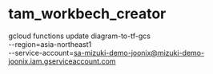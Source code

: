 # tam_workbech_creator

gcloud functions update diagram-to-tf-gcs \
    --region=asia-northeast1 \
    --service-account=sa-mizuki-demo-joonix@mizuki-demo-joonix.iam.gserviceaccount.com